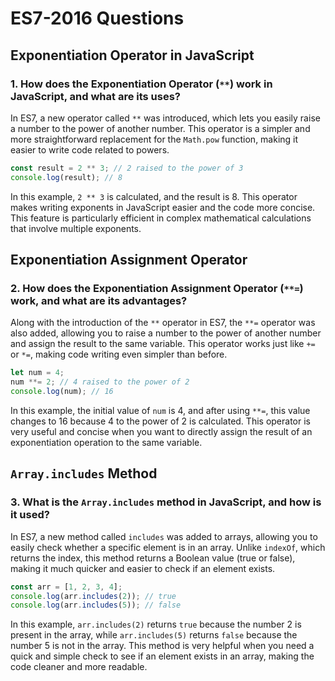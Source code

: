 # ES7-2016 Questions

## Exponentiation Operator in JavaScript

### 1. How does the Exponentiation Operator (`**`) work in JavaScript, and what are its uses?
In ES7, a new operator called `**` was introduced, which lets you easily raise a number to the power of another number. This operator is a simpler and more straightforward replacement for the `Math.pow` function, making it easier to write code related to powers.

```javascript
const result = 2 ** 3; // 2 raised to the power of 3
console.log(result); // 8
```

In this example, `2 ** 3` is calculated, and the result is 8. This operator makes writing exponents in JavaScript easier and the code more concise. This feature is particularly efficient in complex mathematical calculations that involve multiple exponents.

## Exponentiation Assignment Operator

### 2. How does the Exponentiation Assignment Operator (`**=`) work, and what are its advantages?
Along with the introduction of the `**` operator in ES7, the `**=` operator was also added, allowing you to raise a number to the power of another number and assign the result to the same variable. This operator works just like `+=` or `*=`, making code writing even simpler than before.

```javascript
let num = 4;
num **= 2; // 4 raised to the power of 2
console.log(num); // 16
```

In this example, the initial value of `num` is 4, and after using `**=`, this value changes to 16 because 4 to the power of 2 is calculated. This operator is very useful and concise when you want to directly assign the result of an exponentiation operation to the same variable.

## `Array.includes` Method

### 3. What is the `Array.includes` method in JavaScript, and how is it used?
In ES7, a new method called `includes` was added to arrays, allowing you to easily check whether a specific element is in an array. Unlike `indexOf`, which returns the index, this method returns a Boolean value (true or false), making it much quicker and easier to check if an element exists.

```javascript
const arr = [1, 2, 3, 4];
console.log(arr.includes(2)); // true
console.log(arr.includes(5)); // false
```

In this example, `arr.includes(2)` returns `true` because the number 2 is present in the array, while `arr.includes(5)` returns `false` because the number 5 is not in the array. This method is very helpful when you need a quick and simple check to see if an element exists in an array, making the code cleaner and more readable.